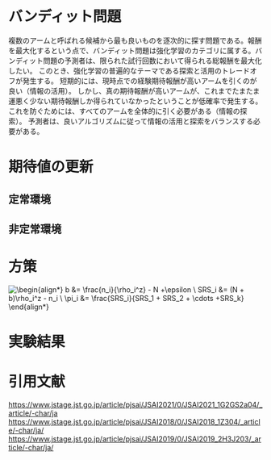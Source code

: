 # バンディット問題
複数のアームと呼ばれる候補から最も良いものを逐次的に探す問題である。報酬を最大化するという点で、バンディット問題は強化学習のカテゴリに属する。バンディット問題の予測者は、限られた試行回数において得られる総報酬を最大化したい。 このとき、強化学習の普遍的なテーマである探索と活用のトレードオフが発生する。 短期的には、現時点での経験期待報酬が高いアームを引くのが良い（情報の活用）。 しかし、真の期待報酬が高いアームが、これまでたまたま運悪く少ない期待報酬しか得られていなかったということが低確率で発生する。 これを防ぐためには、すべてのアームを全体的に引く必要がある（情報の探索）。 予測者は、良いアルゴリズムに従って情報の活用と探索をバランスする必要がある。

# 期待値の更新
## 定常環境
## 非定常環境

# 方策
![\begin{align*}
 b  &= \frac{n_i}{\rho_i^z} -  N +\epsilon \\
SRS_i &=  (N + b)\rho_i^z - n_i  \\
\pi_i &=  \frac{SRS_i}{SRS_1 + SRS_2 + \cdots +SRS_k}
\end{align*}
](https://render.githubusercontent.com/render/math?math=%5Cdisplaystyle+%5Cbegin%7Balign%2A%7D%0A+b++%26%3D+%5Cfrac%7Bn_i%7D%7B%5Crho_i%5Ez%7D+-++N+%2B%5Cepsilon+%5C%5C%0ASRS_i+%26%3D++%28N+%2B+b%29%5Crho_i%5Ez+-+n_i++%5C%5C%0A%5Cpi_i+%26%3D++%5Cfrac%7BSRS_i%7D%7BSRS_1+%2B+SRS_2+%2B+%5Ccdots+%2BSRS_k%7D%0A%5Cend%7Balign%2A%7D%0A)

# 実験結果

# 引用文献
https://www.jstage.jst.go.jp/article/pjsai/JSAI2021/0/JSAI2021_1G2GS2a04/_article/-char/ja
https://www.jstage.jst.go.jp/article/pjsai/JSAI2018/0/JSAI2018_1Z304/_article/-char/ja/
https://www.jstage.jst.go.jp/article/pjsai/JSAI2019/0/JSAI2019_2H3J203/_article/-char/ja/
